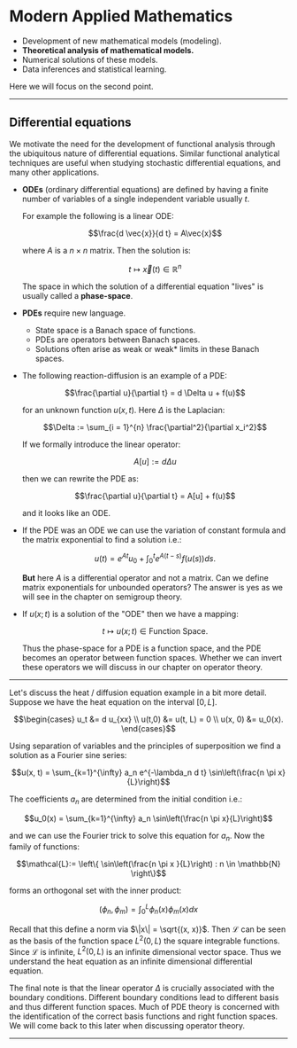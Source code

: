 # Modern Applied Mathematics

- Development of new mathematical models (modeling).
- **Theoretical analysis of mathematical models.**
- Numerical solutions of these models.
- Data inferences and statistical learning.

Here we will focus on the second point.

---

## Differential equations

We motivate the need for the development of functional analysis through the ubiquitous nature of differential equations. Similar functional analytical techniques are useful when studying stochastic differential equations, and many other applications.

- **ODEs** (ordinary differential equations) are defined by having a finite number of variables of a single independent variable usually $t$.

  For example the following is a linear ODE:

  $$\frac{d \vec{x}}{d t} = A\vec{x}$$

  where $A$ is a $n \times n$ matrix. Then the solution is:

  $$t \mapsto \vec{x}(t) \in \mathbb{R}^n$$

  The space in which the solution of a differential equation "lives" is usually called a **phase-space**.

- **PDEs** require new language.

  - State space is a Banach space of functions.
  - PDEs are operators between Banach spaces.
  - Solutions often arise as weak or weak* limits in these Banach spaces.

- The following reaction-diffusion is an example of a PDE:

  $$\frac{\partial u}{\partial t} = d \Delta u + f(u)$$

  for an unknown function $u(x, t)$. Here $\Delta$ is the Laplacian:

  $$\Delta := \sum_{i = 1}^{n} \frac{\partial^2}{\partial x_i^2}$$

  If we formally introduce the linear operator:

  $$A[u] := d \Delta u$$

  then we can rewrite the PDE as:

  $$\frac{\partial u}{\partial t} = A[u] + f(u)$$

  and it looks like an ODE.

- If the PDE was an ODE we can use the variation of constant formula and the matrix exponential to find a solution i.e.:

  $$u(t) = e^{At} u_0 + \int_0^t e^{A(t-s)} f(u(s)) ds.$$

  **But** here $A$ is a differential operator and not a matrix. Can we define matrix exponentials for unbounded operators? The answer is yes as we will see in the chapter on semigroup theory.

- If $u(x; t)$ is a solution of the "ODE" then we have a mapping:

  $$t \mapsto u(x; t) \in \text{Function Space}.$$

  Thus the phase-space for a PDE is a function space, and the PDE becomes an operator between function spaces. Whether we can invert these operators we will discuss in our chapter on operator theory.

---

Let's discuss the heat / diffusion equation example in a bit more detail. Suppose we have the heat equation on the interval $[0, L]$.

$$\begin{cases}
    u_t &= d u_{xx} \\
    u(t,0) &= u(t, L) = 0 \\
    u(x, 0) &= u_0(x).
\end{cases}$$

Using separation of variables and the principles of superposition we find a solution as a Fourier sine series:

$$u(x, t) = \sum_{k=1}^{\infty} a_n e^{-\lambda_n d t} \sin\left(\frac{n \pi x}{L}\right)$$

The coefficients $a_n$ are determined from the initial condition i.e.:

$$u_0(x) = \sum_{k=1}^{\infty} a_n \sin\left(\frac{n \pi x}{L}\right)$$

and we can use the Fourier trick to solve this equation for $a_n$. Now the family of functions:

$$\mathcal{L}:= \left\{ \sin\left(\frac{n \pi x }{L}\right) : n \in \mathbb{N} \right\}$$

forms an orthogonal set with the inner product:

$$(\phi_n, \phi_m) = \int_0^L \phi_n(x) \phi_m(x) dx$$

Recall that this define a norm via $\|x\| = \sqrt{(x, x)}$. Then $\mathcal{L}$ can be seen as the basis of the function space $L^2(0, L)$ the square integrable functions. Since $\mathcal{L}$ is infinite, $L^2(0, L)$ is an infinite dimensional vector space. Thus we understand the heat equation as an infinite dimensional differential equation.

The final note is that the linear operator $\Delta$ is crucially associated with the boundary conditions. Different boundary conditions lead to different basis and thus different function spaces. Much of PDE theory is concerned with the identification of the correct basis functions and right function spaces. We will come back to this later when discussing operator theory.

---


